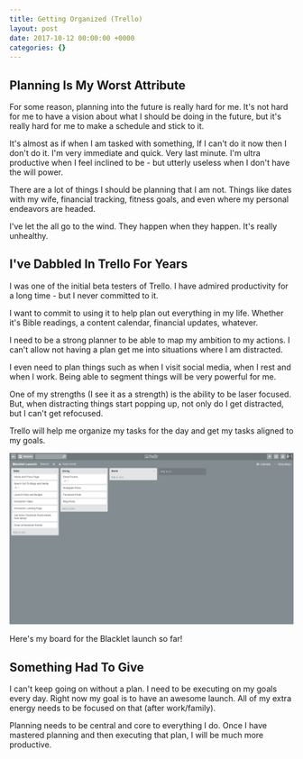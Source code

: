 ```yaml
---
title: Getting Organized (Trello)
layout: post
date: 2017-10-12 00:00:00 +0000
categories: {}
---
```

## Planning Is My Worst Attribute

For some reason, planning into the future is really hard for me. It's not hard for me to have a vision about what I should be doing in the future, but it's really hard for me to make a schedule and stick to it.

It's almost as if when I am tasked with something, If I can't do it now then I don't do it. I'm very immediate and quick. Very last minute. I'm ultra productive when I feel inclined to be - but utterly useless when I don't have the will power.

There are a lot of things I should be planning that I am not. Things like dates with my wife, financial tracking, fitness goals, and even where my personal endeavors are headed.

I've let the all go to the wind. They happen when they happen. It's really unhealthy.

## I've Dabbled In Trello For Years

I was one of the initial beta testers of Trello. I have admired productivity for a long time - but I never committed to it.

I want to commit to using it to help plan out everything in my life. Whether it's Bible readings, a content calendar, financial updates, whatever.

I need to be a strong planner to be able to map my ambition to my actions. I can't allow not having a plan get me into situations where I am distracted.

I even need to plan things such as when I visit social media, when I rest and when I work. Being able to segment things will be very powerful for me.

One of my strengths (I see it as a strength) is the ability to be laser focused. But, when distracting things start popping up, not only do I get distracted, but I can't get refocused.

Trello will help me organize my tasks for the day and get my tasks aligned to my goals.

![](/uploads/2017/10/12/Screenshot-2017-10-12%20Blacklet%20Launch%20Trello.png)

Here's my board for the Blacklet launch so far!

## Something Had To Give

I can't keep going on without a plan. I need to be executing on my goals every day. Right now my goal is to have an awesome launch. All of my extra energy needs to be focused on that (after work/family). 

Planning needs to be central and core to everything I do. Once I have mastered planning and then executing that plan, I will be much more productive. 